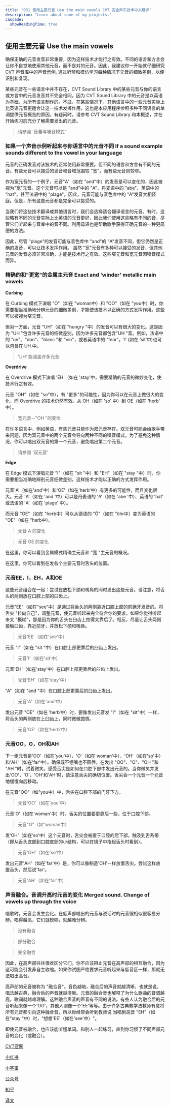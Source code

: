 ```yaml
---
title: "031 使用主要元音 Use the main vowels CVT 完全声乐技术中文翻译"
description: "Learn about some of my projects."
cascade:
  showReadingTime: true
---
```


## 使用主要元音 Use the main vowels

确保正确的元音发音非常重要，因为这样技术才能行之有效。不同的语言和方言会让你不自觉地使用其他元音，而不是对的元音。因此，我建议你一开始就仔细研究 CVT 声音库中的声音示例, 通过听辨和模仿学习每种情况下元音的细微差别，以便识别和复现。

某些元音在一些语言中并不存在，CVT Sound Library 中的某些元音与你的语言或方言中的元音发音并不完全相同，因为 CVT Sound Library 中的元音是以英语为基础、为所有语言制作的。不过，在某些情况下，其他语言中的一些元音实际上比英语元音更适合让这一技术发挥作用，这也是本应用程序参照多种不同语言的单词提供元音概览的原因。有疑问时，请参考 CVT Sound Library 和本概述，并在开始练习前充分了解需要发出的元音。

> 请参阅 ‘音量与嗓音模式‘

### 如果一个声音示例听起来与你语言中的元音不同 If a sound example sounds different to the vowel in your language

元音的正确发音对该技术的正常使用非常重要。但不同的语言和方言有不同的元音。有些元音可以接受的发音和音域范围较 "宽"，而有些元音则较窄。

作为宽元音的一个例子，元音"A"（如在 "and"中）的发音是可以变化的，因此被视为"宽"元音。这个元音可以是 "and"中的 "A"、丹麦语中的 "abe"、英语中的 "hat"，甚至法语中的 "plage"。因此，元音可能与音色库中的 "A"发音大相径庭。但是，所有这些元音都是完全可以接受的。

当我们将这些技术翻译成其他语言时，我们会选择适合翻译语言的元音。有时，这些略有不同的元音实际上比英语的元音更好，因此我们使用这些略有不同的音，尽管它们听起来与音库中的音不同。利用母语也是帮助歌手获得正确元音的一种更简便的方法。

因此，尽管 "plage"的发音可能与音色库中 "and"的 "A"发音不同，但它仍然是正确的发音，可以让技术发挥作用。
虽然 "宽"元音有多种可以接受的发音，但其他元音的发音必须非常准确，才能是技术行之有效。这些窄元音和宽元音因嗓音模式而异。

### 精确的和"更宽"的金属主元音 Exact  and 'winder' metallic main vowels

**Curbing**

在 Curbing 模式下演唱 "O"（如在 "woman中）和 "OO"（如在 "you中）时，你需要相当准确地分辨元音的细微差别，才能使该技术以正确的方式发挥作用。这些可以被视为窄元音。

但另一方面，元音 "UH"（如在 "hungry "中）的发音可以有很大的变化。这是因为 "UH "包含许多元音的细微差别，因为许多元音都包含"UH "音。例如，法语中的 "un"、"don"、"blanc "和 "vin"，或者英语中的 "fear"。‘I’ (如在 ‘sit’中)也可以包含在 UH 中。

> 'UH’ 能涵盖许多元音

**Overdrive**

在 Overdrive 模式下演唱 'EH'（如在 'stay'中，需要精确的元音的微妙变化，使技术行之有效。

元音 "OH"（如在 "so"中），有 "更多"的可能性，因为你可以在元音上做很大的变化，而 Overdrive 的技术仍然有效。从 OH（如在 'so' 中）到 OE（如在 'herb' 中）。

> 宽元音--"OH "的变体

在许多语言中，例如英语，有些元音只能作为双元音存在。双元音可能会给歌手带来问题，因为双元音中的两个元音会导向两种不同的嗓音模式。为了避免这种情况，你可以唱出双元音的第一个元音，避免唱出第二个元音。

> 请参阅 ‘双元音’

**Edge**

在 Edge 模式下演唱元音 "I"（如在 "sit "中）和 "EH"（如在 "stay "中）时，你需要相当准确地辨别元音细微差别，这样技术才能以正确的方式发挥作用。

元音'A'（如在'and'中）和'OE'（如在'herb'中）有更多的可能性，而且变化很大。元音 'A'（如在 'and '中）可以是丹麦语的 'A'（如在 'abe '中）、英语的 'hat' 或法语的 'A'（如在 'plage' 中）。

而元音 "OE"（如在 "herb中）可以从德语的 "Ö"（如在 "öhr中）变为英语的 "OE"（如在 "herb中）。

> 元音 A 的变化

> 元音 OE 的变化

在这里，你可以看到金属模式精确主元音和 "宽 "主元音的概况。

在这里，你可以看到在发各个主要元音时舌头的位置。

### 元音EE，I，EH，A和OE

这些元音组合在一起：尝试在放松下颌和嘴角的同时发出这些元音。请注意，将舌头的两侧放在口腔上部的臼齿上。

元音"EE"（如在"see“中）是通过将舌头的两侧靠近口腔上部的前磨牙发音的。将舌尖 "拉向自己"，调整元音，使元音听起来完全符合你的要求。如果你觉得听起来太 "模糊"，那是因为你的舌头在臼齿上拉得太靠后了。相反，尽量让舌头两侧接触臼齿，靠近前牙，并放松下颌和嘴唇。

>  元音'EE'（如在'see'中）

元音 "I"（如在 "sit "中）在口腔上部更靠后的臼齿上发出。

> 元音'I'（如在'sit'中）

元音'EH'（如在'stay'中）在口腔上部更靠后的臼齿上发出。

> 元音'EH'（如在'stay'中）

"A"（如在 "and "中）在口腔上部更靠后的臼齿上发出。

> 元音'A'（如在'and'中）

发出元音 "OE"（如在 ’herb‘中）时，要像发出元音发 "I"（如在 "sit"中）一样，将舌头的两侧放在上臼齿上，同时微微圆唇。

> 元音'OE'（如在'herb'中）

### 元音OO，O，OH和AH

下一组元音是'OO'（如在'you'中），'O'（如在'woman'中），'OH'（如在'so'中）和'AH'（如在'far'中）。确保既不绷嘴也不圆唇。在发出 "OO"、"O"、"OH "和 "AH "时，试着微笑，感受舌尖是如何在口腔下部中发出元音的。当你微笑并发出'OO'，'O'，'OH'和'AH'时，请注意舌尖的确切位置。舌尖会一个元音一个元音地缓慢向后移动。

在元音"OO"（如"you中）中，舌尖在口腔下部的门牙下方。

> 元音'OO'（如在'you'中）

元音'O'（如在'woman'中）时，舌尖的位置要更靠后一些，位于口腔下部。

> 元音"O"（如"woman中）

发‘OH’（如在‘so’中）这个元音时，舌尖会被置于口腔的后下部，触及到舌系带（即从舌头底部到口腔底部的小结构，可以在镜子中抬起舌头时看到）。

> 元音'OH'（如在'so'中）

发出元音'AH'（如在'far'中）是，你可以像制造'OH'一样放置舌尖。尝试这样放置舌头，然后说'far'。

> 元音'AH'（如在'far'中）

### 声音融合。音调升高时元音的变化  Merged sound. Change of vowels up through the voice

唱歌时，元音会发生变化。在低声部唱出的元音与说话时的元音很相似很容易分辨。唱得越高，它们就模糊，就越难分辨。

> 没有融合

> 部分融合

> 完全融合

因此，在高声部往往很难区分它们。你不应该阻止元音在高声部的相互融合，因为这可能会引发非自主收缩。如果你试图严格要求元音听起来与低音区一样，那就无法唱出高音。

高声部的元音被称为 "融合音"。音色越暗，融合后的声音就越清晰，也就是说，唱法越古典，融合后的声音就越清晰。元音的融合音也解释了为什么歌曲的音调越高，歌词就越难理解。这种融合声音的声音有不同的说法。有些人认为融合后的元音听起来像一个'OO'，其他人则像一个'EE'等等。由于许多古典教学法教师有意将所有元音都引向这种融合音，所以你经常会听到教师说 当唱到高音 "EH"（如在"stay "中）时，"想想'EE'（如在'see'中）"。

即使元音被融合，也应该能听懂单词。和别人一起练习，直到你习惯了不同声部元音的变化（或融合）。

[CVT官网](https://completevocalinstitute.com/complete-vocal-technique/)

[小红书](https://www.xiaohongshu.com/user/profile/627ff979000000002102aa68?xhsshare=CopyLink&appuid=627ff979000000002102aa68&apptime=1728791961)

[小宇宙](https://www.xiaoyuzhoufm.com/podcast/66be28dadb5e6d6bf99adc25)

[公众号](https://mp.weixin.qq.com/mp/appmsgalbum?action=getalbum&__biz=MzAxMjI3NzAxMg==&scene=1&album_id=3446246369961312256&count=3#wechat_redirect)

[知乎](https://www.zhihu.com/column/c_1825613276039491584)

[译文](https://euphia.github.io/zh-cn/posts/)